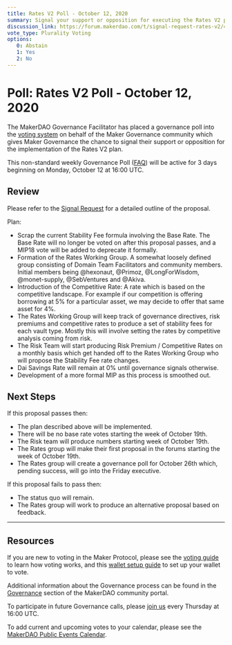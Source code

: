 ```yaml
---
title: Rates V2 Poll - October 12, 2020
summary: Signal your support or opposition for executing the Rates V2 plan.
discussion_link: https://forum.makerdao.com/t/signal-request-rates-v2/4481
vote_type: Plurality Voting
options:
   0: Abstain
   1: Yes
   2: No
---
```

# Poll: Rates V2 Poll - October 12, 2020

The MakerDAO Governance Facilitator has placed a governance poll into the [voting system](https://vote.makerdao.com/polling) on behalf of the Maker Governance community which gives Maker Governance the chance to signal their support or opposition for the implementation of the Rates V2 plan.

This non-standard weekly Governance Poll ([FAQ](https://community-development.makerdao.com/makerdao-mcd-faqs/faqs#governance)) will be active for 3 days beginning on Monday, October 12 at 16:00 UTC.

## Review

Please refer to the [Signal Request](https://forum.makerdao.com/t/signal-request-rates-v2/4481) for a detailed outline of the proposal.

Plan:

* Scrap the current Stability Fee formula involving the Base Rate. The Base Rate will no longer be voted on after this proposal passes, and a MIP18 vote will be added to deprecate it formally.
* Formation of the Rates Working Group. A somewhat loosely defined group consisting of Domain Team Facilitators and community members. Initial members being @hexonaut, @Primoz, @LongForWisdom, @monet-supply, @SebVentures and @Akiva.
* Introduction of the Competitive Rate: A rate which is based on the competitive landscape. For example if our competition is offering borrowing at 5% for a particular asset, we may decide to offer that same asset for 4%.
* The Rates Working Group will keep track of governance directives, risk premiums and competitive rates to produce a set of stability fees for each vault type. Mostly this will involve setting the rates by competitive analysis coming from risk.
* The Risk Team will start producing Risk Premium / Competitive Rates on a monthly basis which get handed off to the Rates Working Group who will propose the Stability Fee rate changes.
* Dai Savings Rate will remain at 0% until governance signals otherwise.
* Development of a more formal MIP as this process is smoothed out.

## Next Steps

If this proposal passes then:

* The plan described above will be implemented.
* There will be no base rate votes starting the week of October 19th.
* The Risk team will produce numbers starting week of October 19th.
* The Rates group will make their first proposal in the forums starting the week of October 19th.
* The Rates group will create a governance poll for October 26th which, pending success, will go into the Friday executive.

If this proposal fails to pass then:

* The status quo will remain.
* The Rates group will work to produce an alternative proposal based on feedback.

---

## Resources

If you are new to voting in the Maker Protocol, please see the [voting guide](https://community-development.makerdao.com/en/learn/governance/how-voting-works/) to learn how voting works, and this [wallet setup guide](https://community-development.makerdao.com/en/learn/governance/voting-setup/) to set up your wallet to vote.

Additional information about the Governance process can be found in the [Governance](https://community-development.makerdao.com/en/learn/governance) section of the MakerDAO community portal.

To participate in future Governance calls, please [join us](https://github.com/makerdao/community/tree/master/governance/governance-and-risk-meetings) every Thursday at 16:00 UTC.

To add current and upcoming votes to your calendar, please see the [MakerDAO Public Events Calendar](https://calendar.google.com/calendar/embed?src=makerdao.com_3efhm2ghipksegl009ktniomdk%40group.calendar.google.com&ctz=America%2FLos_Angeles).

